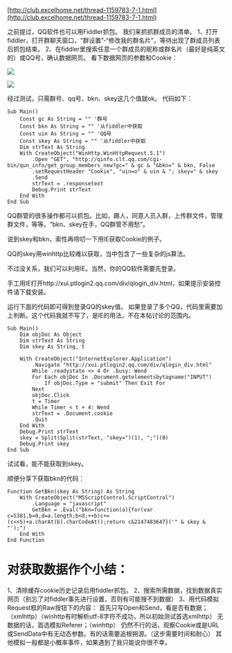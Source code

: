 [http://club.excelhome.net/thread-1159783-7-1.html](http://club.excelhome.net/thread-1159783-7-1.html)

之前提过，QQ软件也可以用Fiddler抓包。
我们来抓抓群成员的清单。
1、打开fiddler，打开群聊天窗口，“群设置”-“修改我的群名片”，等待出现了群成员列表后抓包结束。
2、在fiddler里搜索任意一个群成员的昵称或群名片（最好是纯英文的）或QQ号，确认数据网页。
看下数据网页的参数和Cookie：

![](http://files.c.excelhome.net/forum/201410/23/095232rxkf00k0gxa90oki.png)

![](http://files.c.excelhome.net/forum/201410/23/09523259o0r1t9kozzrx9t.png)

经过测试，只需群号、qq号、bkn、skey这几个值就ok。
代码如下：

	Sub Main()
	    Const gc As String = "" '群号
	    Const bkn As String = "" '从fiddler中获取
	    Const uin As String = "" 'QQ号
	    Const skey As String = "" '从fiddler中获取
	    Dim strText As String
	    With CreateObject("WinHttp.WinHttpRequest.5.1")
	        .Open "GET", "http://qinfo.clt.qq.com/cgi-bin/qun_info/get_group_members_new?gc=" & gc & "&bkn=" & bkn, False
	        .setRequestHeader "Cookie", "uin=o" & uin & "; skey=" & skey
	        .Send
	        strText = .responsetext
	        Debug.Print strText
	    End With
	End Sub

QQ群管的很多操作都可以抓包。比如，踢人，同意人员入群，上传群文件，管理群文件，等等。“bkn、skey在手，QQ群管不用愁”。

说到skey和bkn，索性再唠叨一下用IE获取Cookie的例子。

QQ的skey用winhttp比较难以获取，当中包含了一些复杂的js算法。

不过没关系，我们可以利用IE。当然，你的QQ软件需要先登录。

手工用IE打开http://xui.ptlogin2.qq.com/div/qlogin_div.html，如果提示安装控件请下载安装。

运行下面的代码即可得到登录QQ的skey值。
如果登录了多个QQ，代码里需要加上判断。这个代码我就不写了，是IE的用法，不在本帖讨论的范围内。

	Sub Main()
	    Dim objDoc As Object
	    Dim strText As String
	    Dim skey As String, t
	    
	    With CreateObject("InternetExplorer.Application")
	        .Navigate "http://xui.ptlogin2.qq.com/div/qlogin_div.html"
	        While .readystate <> 4 Or .busy: Wend
	        For Each objDoc In .Document.getelementsbytagname("INPUT")
	            If objDoc.Type = "submit" Then Exit For
	        Next
	        objDoc.Click
	        t = Timer
	        While Timer < t + 4: Wend
	        strText = .Document.cookie
	        .Quit
	    End With
	    Debug.Print strText
	    skey = Split(Split(strText, "skey=")(1), ";")(0)
	    Debug.Print skey
	End Sub

试试看，能不能获取到skey。

顺便分享下获取bkn的代码：

	Function GetBkn(skey As String) As String
	    With CreateObject("MSScriptControl.ScriptControl")
	        .Language = "javascript"
	        GetBkn = .Eval("bkn=function(a){for(var c=5381,b=0,d=a.length;b<d;++b)c+=(c<<5)+a.charAt(b).charCodeAt();return c&2147483647}('" & skey & "');")
	    End With
	End Function


# 对获取数据作个小结： #
1、清除缓存cookie历史记录后用fiddler抓包。
2、搜索所需数据，找到数据真实网页（别忘了对fiddler事先进行设置，否则有可能搜不到数据）
3、用代码模拟Request框的Raw按钮下的内容：
   首先只写Open和Send，看是否有数据；（xmlhttp）（winhttp有时解析utf-8字符不成功，所以初始测试首选xmlhttp）
   无数据的话，首选模拟Referer；（winhttp）
   仍然不行的话，观察Cookie或是URL或SendData中有无动态参数。有的话需要追根朔源。（这步需要时间和耐心）
   其他模拟一般都是小概率事件，如果遇到了我只能说你很不幸。